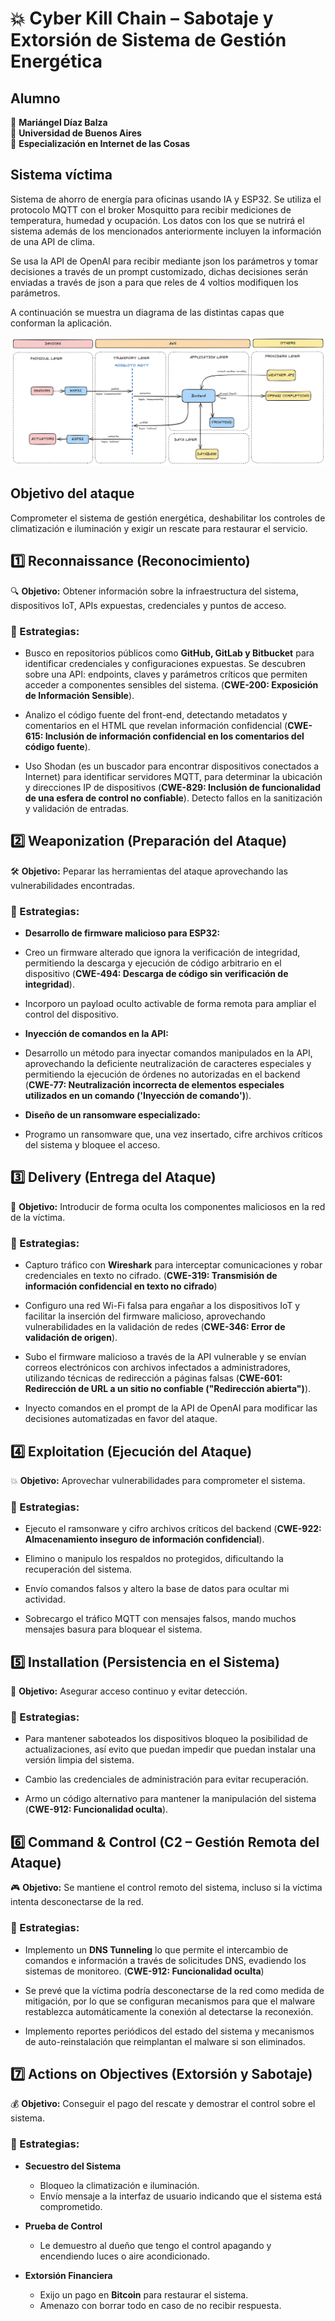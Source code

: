 # 💥 Cyber Kill Chain – Sabotaje y Extorsión de Sistema de Gestión Energética

## Alumno

👤 **Mariángel Díaz Balza**<br>
🏫 **Universidad de Buenos Aires**<br>
📲 **Especialización en Internet de las Cosas**<br>

## Sistema víctima

Sistema de ahorro de energía para oficinas usando IA y ESP32. Se utiliza el protocolo MQTT con el broker Mosquitto para recibir mediciones de temperatura, humedad y ocupación. Los datos con los que se nutrirá el sistema además de los mencionados anteriormente incluyen la información de una API de clima.

Se usa la API de OpenAI para recibir mediante json los parámetros y tomar decisiones a través de un prompt customizado, dichas decisiones serán enviadas a través de json a para que reles de 4 voltios modifiquen los parámetros.

A continuación se muestra un diagrama de las distintas capas que conforman la aplicación.

<img src="/CIBS/ejercicio_1_ciberkillchain_ataque/imagenes/diagramaTF.png">

## Objetivo del ataque

Comprometer el sistema de gestión energética, deshabilitar los controles de climatización e iluminación y exigir un rescate para restaurar el servicio.

## 1️⃣ Reconnaissance (Reconocimiento)

🔍 **Objetivo:** Obtener información sobre la infraestructura del sistema, dispositivos IoT, APIs expuestas, credenciales y puntos de acceso.

### 🔹 Estrategias:

- Busco en repositorios públicos como **GitHub, GitLab y Bitbucket** para identificar credenciales y configuraciones expuestas. Se descubren sobre una API: endpoints, claves y parámetros críticos que permiten acceder a componentes sensibles del sistema. (**CWE-200: Exposición de Información Sensible**).

- Analizo el código fuente del front-end, detectando metadatos y comentarios en el HTML que revelan información confidencial (**CWE-615: Inclusión de información confidencial en los comentarios del código fuente**).

- Uso Shodan (es un buscador para encontrar dispositivos conectados a Internet) para identificar servidores MQTT, para determinar la ubicación y direcciones IP de dispositivos (**CWE-829: Inclusión de funcionalidad de una esfera de control no confiable**). Detecto fallos en la sanitización y validación de entradas.


## 2️⃣ Weaponization (Preparación del Ataque)

🛠 **Objetivo:** Peparar las herramientas del ataque aprovechando las vulnerabilidades encontradas.

### 🔹 Estrategias:

- **Desarrollo de firmware malicioso para ESP32:**  

- Creo un firmware alterado que ignora la verificación de integridad, permitiendo la descarga y ejecución de código arbitrario en el dispositivo (**CWE-494: Descarga de código sin verificación de integridad**).

- Incorporo un payload oculto activable de forma remota para ampliar el control del dispositivo.

- **Inyección de comandos en la API:**  

- Desarrollo un método para inyectar comandos manipulados en la API, aprovechando la deficiente neutralización de caracteres especiales y permitiendo la ejecución de órdenes no autorizadas en el backend (**CWE-77: Neutralización incorrecta de elementos especiales utilizados en un comando ('Inyección de comando')**).

- **Diseño de un ransomware especializado:**  

- Programo un ransomware que, una vez insertado, cifre archivos críticos del sistema y bloquee el acceso.


## **3️⃣ Delivery (Entrega del Ataque)**

📩 **Objetivo:** Introducir de forma oculta los componentes maliciosos en la red de la víctima. 

### 🔹 Estrategias:

- Capturo tráfico con **Wireshark** para interceptar comunicaciones y robar credenciales en texto no cifrado. (**CWE-319: Transmisión de información confidencial en texto no cifrado**)

- Configuro una red Wi-Fi falsa para engañar a los dispositivos IoT y facilitar la inserción del firmware malicioso, aprovechando vulnerabilidades en la validación de redes (**CWE-346: Error de validación de origen**).

- Subo el firmware malicioso a través de la API vulnerable y se envían correos electrónicos con archivos infectados a administradores, utilizando técnicas de redirección a páginas falsas (**CWE-601: Redirección de URL a un sitio no confiable ("Redirección abierta")**).

- Inyecto comandos en el prompt de la API de OpenAI para modificar las decisiones automatizadas en favor del ataque.


## 4️⃣ Exploitation (Ejecución del Ataque)  

💥 **Objetivo:** Aprovechar vulnerabilidades para comprometer el sistema.  

### 🔹 Estrategias:

- Ejecuto el ramsonware y cifro archivos críticos del backend (**CWE-922: Almacenamiento inseguro de información confidencial**).

- Elimino o manipulo los respaldos no protegidos, dificultando la recuperación del sistema.

- Envío comandos falsos y altero la base de datos para ocultar mi actividad.  

- Sobrecargo el tráfico MQTT con mensajes falsos, mando muchos mensajes basura para bloquear el sistema.

## 5️⃣ Installation (Persistencia en el Sistema)  

🔗 **Objetivo:** Asegurar acceso continuo y evitar detección.  

### 🔹 Estrategias:

- Para mantener saboteados los dispositivos bloqueo la posibilidad de actualizaciones, así evito que puedan impedir que puedan instalar una versión limpia del sistema.

- Cambio las credenciales de administración para evitar recuperación.

- Armo un código alternativo para mantener la manipulación del sistema (**CWE-912: Funcionalidad oculta**).

## 6️⃣ Command & Control (C2 – Gestión Remota del Ataque)  
🎮 **Objetivo:** Se mantiene el control remoto del sistema, incluso si la víctima intenta desconectarse de la red. 

### 🔹 Estrategias:

- Implemento un **DNS Tunneling** lo que permite el intercambio de comandos e información a través de solicitudes DNS, evadiendo los sistemas de monitoreo. (**CWE-912: Funcionalidad oculta**) 

- Se prevé que la víctima podría desconectarse de la red como medida de mitigación, por lo que se configuran mecanismos para que el malware restablezca automáticamente la conexión al detectarse la reconexión. 

- Implemento reportes periódicos del estado del sistema y mecanismos de auto-reinstalación que reimplantan el malware si son eliminados.


## 7️⃣ Actions on Objectives (Extorsión y Sabotaje)  
💰 **Objetivo:** Conseguir el pago del rescate y demostrar el control sobre el sistema.  

### 🔹 Estrategias:

- **Secuestro del Sistema**

  - Bloqueo  la climatización e iluminación.  
  - Envío mensaje a la interfaz de usuario indicando que el sistema está comprometido.  

- **Prueba de Control**
  - Le demuestro al dueño que tengo el control apagando y encendiendo luces o aire acondicionado.

- **Extorsión Financiera**
  - Exijo un pago en **Bitcoin** para restaurar el sistema.  
  - Amenazo con borrar todo en caso de no recibir respuesta.  


